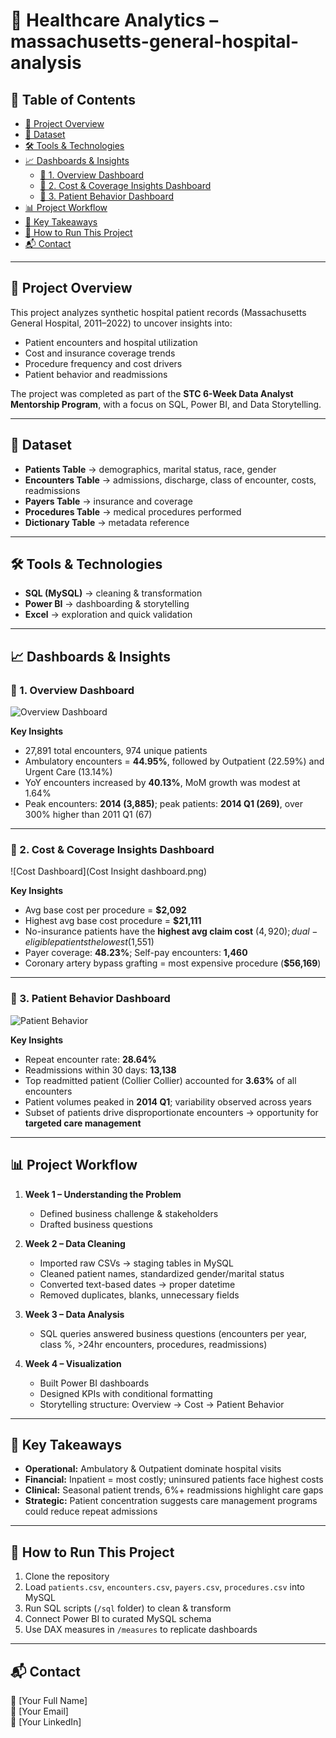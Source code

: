 # 🏥 Healthcare Analytics – massachusetts-general-hospital-analysis
 

## 📑 Table of Contents  
- [📌 Project Overview](#-project-overview)  
- [📂 Dataset](#-dataset)  
- [🛠 Tools & Technologies](#-tools--technologies)  
- [📈 Dashboards & Insights](#-dashboards--insights)  
  - [🔹 1. Overview Dashboard](#-1-overview-dashboard)  
  - [🔹 2. Cost & Coverage Insights Dashboard](#-2-cost--coverage-insights-dashboard)  
  - [🔹 3. Patient Behavior Dashboard](#-3-patient-behavior-dashboard)  
- [📊 Project Workflow](#-project-workflow)  
- [📌 Key Takeaways](#-key-takeaways)  
- [🚀 How to Run This Project](#-how-to-run-this-project)  
- [📬 Contact](#-contact)  

---

## 📌 Project Overview
This project analyzes synthetic hospital patient records (Massachusetts General Hospital, 2011–2022) to uncover insights into:  
- Patient encounters and hospital utilization  
- Cost and insurance coverage trends  
- Procedure frequency and cost drivers  
- Patient behavior and readmissions  

The project was completed as part of the **STC 6-Week Data Analyst Mentorship Program**, with a focus on SQL, Power BI, and Data Storytelling.  

---

## 📂 Dataset
- **Patients Table** → demographics, marital status, race, gender  
- **Encounters Table** → admissions, discharge, class of encounter, costs, readmissions  
- **Payers Table** → insurance and coverage  
- **Procedures Table** → medical procedures performed  
- **Dictionary Table** → metadata reference  

---

## 🛠 Tools & Technologies
- **SQL (MySQL)** → cleaning & transformation  
- **Power BI** → dashboarding & storytelling  
- **Excel** → exploration and quick validation  

---

## 📈 Dashboards & Insights

### 🔹 1. Overview Dashboard  
![Overview Dashboard](Overview_page.png)  

**Key Insights**  
- 27,891 total encounters, 974 unique patients  
- Ambulatory encounters = **44.95%**, followed by Outpatient (22.59%) and Urgent Care (13.14%)  
- YoY encounters increased by **40.13%**, MoM growth was modest at 1.64%  
- Peak encounters: **2014 (3,885)**; peak patients: **2014 Q1 (269)**, over 300% higher than 2011 Q1 (67)  

---

### 🔹 2. Cost & Coverage Insights Dashboard  
![Cost Dashboard](Cost Insight dashboard.png)  

**Key Insights**  
- Avg base cost per procedure = **$2,092**  
- Highest avg base cost procedure = **$21,111**  
- No-insurance patients have the **highest avg claim cost** ($4,920); dual-eligible patients the lowest ($1,551)  
- Payer coverage: **48.23%**; Self-pay encounters: **1,460**  
- Coronary artery bypass grafting = most expensive procedure (**$56,169**)  

---

### 🔹 3. Patient Behavior Dashboard  
![Patient Behavior](patients_behavior.png)  

**Key Insights**  
- Repeat encounter rate: **28.64%**  
- Readmissions within 30 days: **13,138**  
- Top readmitted patient (Collier Collier) accounted for **3.63%** of all encounters  
- Patient volumes peaked in **2014 Q1**; variability observed across years  
- Subset of patients drive disproportionate encounters → opportunity for **targeted care management**  

---

## 📊 Project Workflow
1. **Week 1 – Understanding the Problem**  
   - Defined business challenge & stakeholders  
   - Drafted business questions  

2. **Week 2 – Data Cleaning**  
   - Imported raw CSVs → staging tables in MySQL  
   - Cleaned patient names, standardized gender/marital status  
   - Converted text-based dates → proper datetime  
   - Removed duplicates, blanks, unnecessary fields  

3. **Week 3 – Data Analysis**  
   - SQL queries answered business questions (encounters per year, class %, >24hr encounters, procedures, readmissions)  

4. **Week 4 – Visualization**  
   - Built Power BI dashboards  
   - Designed KPIs with conditional formatting  
   - Storytelling structure: Overview → Cost → Patient Behavior  

---

## 📌 Key Takeaways
- **Operational:** Ambulatory & Outpatient dominate hospital visits  
- **Financial:** Inpatient = most costly; uninsured patients face highest costs  
- **Clinical:** Seasonal patient trends, 6%+ readmissions highlight care gaps  
- **Strategic:** Patient concentration suggests care management programs could reduce repeat admissions  

---

## 🚀 How to Run This Project
1. Clone the repository  
2. Load `patients.csv`, `encounters.csv`, `payers.csv`, `procedures.csv` into MySQL  
3. Run SQL scripts (`/sql` folder) to clean & transform  
4. Connect Power BI to curated MySQL schema  
5. Use DAX measures in `/measures` to replicate dashboards  

---

## 📬 Contact
👤 [Your Full Name]  
📧 [Your Email]  
🔗 [Your LinkedIn]  
